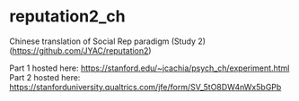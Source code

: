 # reputation2_ch

Chinese translation of Social Rep paradigm (Study 2) (https://github.com/JYAC/reputation2)

Part 1 hosted here: https://stanford.edu/~jcachia/psych_ch/experiment.html
Part 2 hosted here: https://stanforduniversity.qualtrics.com/jfe/form/SV_5tO8DW4nWx5bGPb